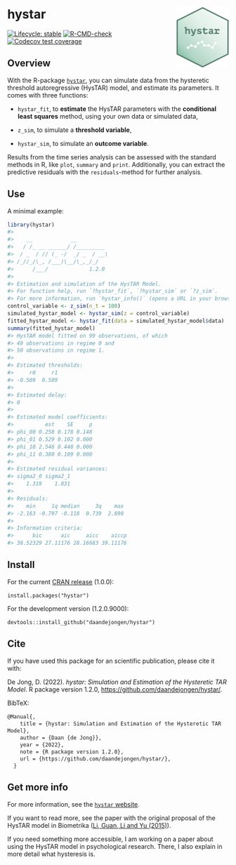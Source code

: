 
<!-- README.md is generated from README.Rmd. Please edit that file -->

# hystar <a href="https://daandejongen.github.io/hystar/"><img src="man/figures/logo.png" align="right" height="139" /></a>

<!-- badges: start -->

[![Lifecycle:
stable](https://img.shields.io/badge/lifecycle-stable-green.svg)](https://lifecycle.r-lib.org/articles/stages.html#experimental)
[![R-CMD-check](https://github.com/daandejongen/hystar/actions/workflows/R-CMD-check.yaml/badge.svg)](https://github.com/daandejongen/hystar/actions/workflows/R-CMD-check.yaml)
[![Codecov test
coverage](https://codecov.io/gh/daandejongen/hystar/branch/master/graph/badge.svg)](https://app.codecov.io/gh/daandejongen/hystar?branch=master)
<!-- badges: end -->

## Overview

With the R-package
[`hystar`](https://cran.r-project.org/package=hystar), you can simulate
data from the hysteretic threshold autoregressive (HysTAR) model, and
estimate its parameters. It comes with three functions:

- `hystar_fit`, to **estimate** the HysTAR parameters with the
  **conditional least squares** method, using your own data or simulated
  data,

- `z_sim`, to simulate a **threshold variable**,

- `hystar_sim`, to simulate an **outcome variable**.

Results from the time series analysis can be assessed with the standard
methods in R, like `plot`, `summary` and `print`. Additionally, you can
extract the predictive residuals with the `residuals`-method for further
analysis.

## Use

A minimal example:

``` r
library(hystar)
#> 
#>    __            __
#>   / /_ __ ______/ /_________
#>  / _  / // (_ -/  _/ _  / __\
#> /_//_/\_, /___)\__/\_,_/_/
#>      /___/             1.2.0
#> 
#> Estimation and simulation of the HysTAR Model.
#> For function help, run `?hystar_fit`, `?hystar_sim` or `?z_sim`.
#> For more information, run `hystar_info()` (opens a URL in your browser).
control_variable <- z_sim(n_t = 100)
simulated_hystar_model <- hystar_sim(z = control_variable)
fitted_hystar_model <- hystar_fit(data = simulated_hystar_model$data)
summary(fitted_hystar_model)
#> HysTAR model fitted on 99 observations, of which
#> 49 observations in regime 0 and
#> 50 observations in regime 1.
#> 
#> Estimated thresholds:
#>     r0     r1 
#> -0.509  0.509 
#> 
#> Estimated delay:
#> 0 
#> 
#> Estimated model coefficients:
#>          est    SE     p
#> phi_00 0.258 0.178 0.148
#> phi_01 0.529 0.102 0.000
#> phi_10 2.546 0.448 0.000
#> phi_11 0.380 0.109 0.000
#> 
#> Estimated residual variances:
#> sigma2_0 sigma2_1 
#>    1.319    1.031 
#> 
#> Residuals: 
#>    min     1q median     3q    max 
#> -2.163 -0.797 -0.118  0.739  2.890 
#> 
#> Information criteria:
#>      bic      aic     aicc    aiccp 
#> 38.52329 27.11176 28.16683 39.11176
```

## Install

For the current [CRAN
release](https://cran.r-project.org/package=hystar) (1.0.0):

    install.packages("hystar")

For the development version (1.2.0.9000):

    devtools::install_github("daandejongen/hystar")

## Cite

If you have used this package for an scientific publication, please cite
it with:

De Jong, D. (2022). *hystar: Simulation and Estimation of the Hysteretic
TAR Model*. R package version 1.2.0,
<https://github.com/daandejongen/hystar/>.

BibTeX:

    @Manual{,
        title = {hystar: Simulation and Estimation of the Hysteretic TAR Model},
        author = {Daan {de Jong}},
        year = {2022},
        note = {R package version 1.2.0},
        url = {https://github.com/daandejongen/hystar/},
      }

## Get more info

For more information, see the [`hystar`
website](https://daandejongen.github.io/hystar/).

If you want to read more, see the paper with the original proposal of
the HysTAR model in Biometrika ([Li, Guan, Li and Yu
(2015)](https://academic.oup.com/biomet/article-abstract/102/3/717/2365298?login=false)).

If you need something more accessible, I am working on a paper about
using the HysTAR model in psychological research. There, I also explain
in more detail what hysteresis is.
